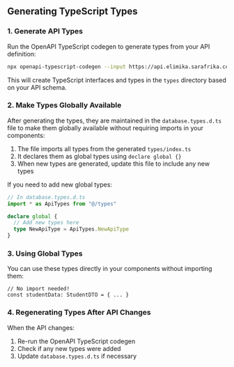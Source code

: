 ## Generating TypeScript Types

### 1. Generate API Types

Run the OpenAPI TypeScript codegen to generate types from your API definition:

```bash
npx openapi-typescript-codegen --input https://api.elimika.sarafrika.com/v3/api-docs --output ./types
```

This will create TypeScript interfaces and types in the `types` directory based on your API schema.

### 2. Make Types Globally Available

After generating the types, they are maintained in the `database.types.d.ts` file to make them globally available without requiring imports in your components:

1. The file imports all types from the generated `types/index.ts`
2. It declares them as global types using `declare global {}`
3. When new types are generated, update this file to include any new types

If you need to add new global types:

```typescript
// In database.types.d.ts
import * as ApiTypes from "@/types"

declare global {
  // Add new types here
  type NewApiType = ApiTypes.NewApiType
}
```

### 3. Using Global Types

You can use these types directly in your components without importing them:

```tsx
// No import needed!
const studentData: StudentDTO = { ... }
```

### 4. Regenerating Types After API Changes

When the API changes:

1. Re-run the OpenAPI TypeScript codegen
2. Check if any new types were added
3. Update `database.types.d.ts` if necessary
